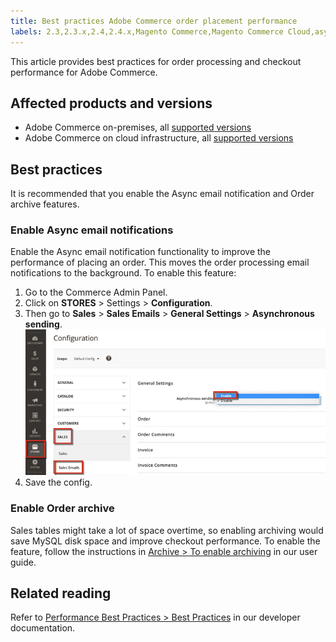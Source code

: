 ```yaml
---
title: Best practices Adobe Commerce order placement performance
labels: 2.3,2.3.x,2.4,2.4.x,Magento Commerce,Magento Commerce Cloud,asynchronous sending,best practices,email,orders,performance,archive,Adobe Commerce,cloud infrastructure,on-premises
---
```


This article provides best practices for order processing and checkout performance for Adobe Commerce.

## Affected products and versions

* Adobe Commerce on-premises, all [supported versions](https://magento.com/sites/default/files/magento-software-lifecycle-policy.pdf)  
* Adobe Commerce on cloud infrastructure, all [supported versions](https://magento.com/sites/default/files/magento-software-lifecycle-policy.pdf)

## Best practices

It is recommended that you enable the Async email notification and Order archive features.

### Enable Async email notifications

Enable the Async email notification functionality to improve the performance of placing an order. This moves the order processing email notifications to the background. To enable this feature:

1. Go to the Commerce Admin Panel.
1. Click on **STORES** > Settings > **Configuration**.
1. Then go to **Sales** > **Sales Emails** > **General Settings** > **Asynchronous sending**.    ![asynchronous_sales_emails_magento_2.4.1.png](assets/asynchronous_sales_emails_magento_2.4.1.png)    
1. Save the config.

### Enable Order archive

Sales tables might take a lot of space overtime, so enabling archiving would save MySQL disk space and improve checkout performance.
To enable the feature, follow the instructions in [Archive > To enable archiving](https://docs.magento.com/user-guide/sales/order-archive.html#to-enable-archiving) in our user guide.

## Related reading

Refer to [Performance Best Practices >
Best Practices](https://devdocs.magento.com/guides/v2.4/performance-best-practices/configuration.html#asynchronous-email-notifications) in our developer documentation.
